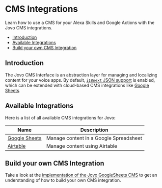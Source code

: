 # CMS Integrations

Learn how to use a CMS for your Alexa Skills and Google Actions with the Jovo CMS integrations.

* [Introduction](#introduction)
* [Available Integrations](#available-integrations)
* [Build your own CMS Integration](#build-your-own-cms-integration)


## Introduction

The Jovo CMS Interface is an abstraction layer for managing and localizing content for your voice apps. By default, [`i18next` JSON support](../../basic-concepts/output/i18n.md './output/i18n') is enabled, which can be extended with cloud-based CMS integrations like [Google Sheets](./google-sheets.md './cms/google-sheets').

## Available Integrations

Here is a list of all available CMS integrations for Jovo:

Name | Description
------------ | -------------
[Google Sheets](./google-sheets.md './cms/google-sheets') | Manage content in a Google Spreadsheet
[Airtable](./airtable.md './cms/airtable') | Manage content using Airtable



## Build your own CMS Integration

Take a look at the [implementation of the Jovo GoogleSheets CMS](https://github.com/jovotech/jovo-framework-nodejs/tree/master/jovo-integrations/jovo-cms-googlesheets/src) to get an understanding of how to build your own CMS integration.


<!--[metadata]: {"description": "Learn how to use a CMS for your Alexa Skills and Google Actions with the Jovo CMS integrations.",
"route": "cms" }-->
